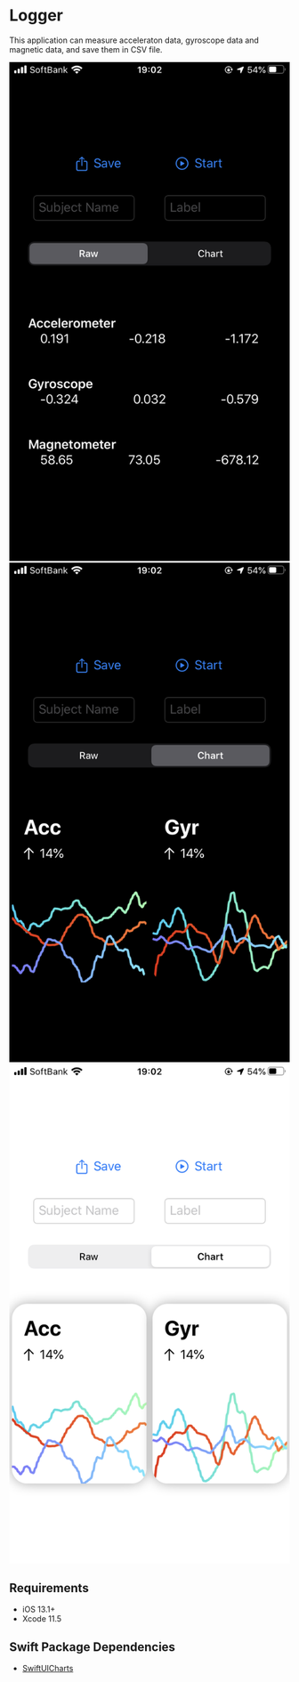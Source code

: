 #  Logger

This application can measure acceleraton data, gyroscope data and magnetic data, and save them in CSV file.


![screen](materials/IMG_3838.PNG) ![screen_chart](materials/IMG_3837.PNG) ![screen_chart_light](materials/IMG_3836.PNG)

## Requirements
- iOS 13.1+
- Xcode 11.5

## Swift Package Dependencies
- [SwiftUICharts](https://github.com/AppPear/ChartView)
